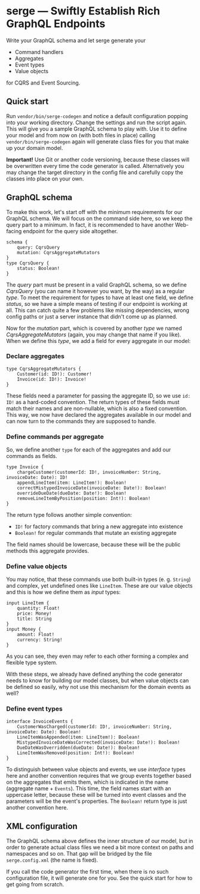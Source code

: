 # serge — Swiftly Establish Rich GraphQL Endpoints

Write your GraphQL schema and let serge generate your

- Command handlers
- Aggregates
- Event types
- Value objects

for CQRS and Event Sourcing.

## Quick start

Run `vendor/bin/serge-codegen` and notice a default configuration
popping into your working directory. Change the settings and run the
script again. This will give you a sample GraphQL schema to play with.
Use it to define your model and from now on (with both files in place)
calling `vendor/bin/serge-codegen` again will generate class files for
you that make up your domain model.

**Important!** Use Git or another code versioning, because these classes
will be overwritten every time the code generator is called.
Alternatively you may change the target directory in the config file and
carefully copy the classes into place on your own.

## GraphQL schema

To make this work, let's start off with the minimum requirements for our
GraphQL schema. We will focus on the command side here, so we keep the
query part to a minimum. In fact, it is recommended to have another
Web-facing endpoint for the query side altogether.

```
schema {
    query: CqrsQuery
    mutation: CqrsAggregateMutators
}
type CqrsQuery {
    status: Boolean!
}
```

The *query* part must be present in a valid GraphQL schema, so we define
*CqrsQuery* (you can name it however you want, by the way) as a regular
*type*. To meet the requirement for types to have at least one field, we
define *status*, so we have a simple means of testing if our endpoint is
working at all. This can catch quite a few problems like missing
dependencies, wrong config paths or just a server instance that didn't
come up as planned.

Now for the *mutation* part, which is covered by another *type* we named
*CqrsAggregateMutators* (again, you may change that name if you like).
When we define this *type*, we add a field for every aggregate in our
model:

### Declare aggregates

```
type CqrsAggregateMutators {
    Customer(id: ID!): Customer!
    Invoice(id: ID!): Invoice!
}
```

These fields need a parameter for passing the aggregate ID, so we use
`id: ID!` as a hard-coded convention. The return types of these fields
must match their names and are non-nullable, which is also a fixed
convention. This way, we now have declared the aggregates available in
our model and can now turn to the commands they are supposed to handle.

### Define commands per aggregate

So, we define another `type` for each of the aggregates and add our
commands as fields.

```
type Invoice {
    chargeCustomer(customerId: ID!, invoiceNumber: String, invoiceDate: Date): ID!
    appendLineItem(item: LineItem!): Boolean!
    correctMistypedInvoiceDate(invoiceDate: Date!): Boolean!
    overrideDueDate(dueDate: Date!): Boolean!
    removeLineItemByPosition(position: Int!): Boolean!
}
```

The return type follows another simple convention:
- `ID!` for factory commands that bring a new aggregate into existence
- `Boolean!` for regular commands that mutate an existing aggregate

The field names should be lowercase, because these will be the public
methods this aggregate provides.

### Define value objects

You may notice, that these commands use both built-in types (e. g.
`String`) and complex, yet undefined ones like `LineItem`. These are our
value objects and this is how we define them as *input* types:

```
input LineItem {
    quantity: Float!
    price: Money!
    title: String
}
input Money {
    amount: Float!
    currency: String!
}
```

As you can see, they even may refer to each other forming a complex and
flexible type system.

With these steps, we already have defined anything the code generator
needs to know for building our model classes, but when value objects can
be defined so easily, why not use this mechanism for the domain events
as well?

### Define event types

```
interface InvoiceEvents {
    CustomerWasCharged(customerId: ID!, invoiceNumber: String, invoiceDate: Date): Boolean!
    LineItemWasAppended(item: LineItem!): Boolean!
    MistypedInvoiceDateWasCorrected(invoiceDate: Date!): Boolean!
    DueDateWasOverridden(dueDate: Date!): Boolean!
    LineItemWasRemoved(position: Int!): Boolean!
}
```

To distinguish between value objects and events, we use *interface*
types here and another convention requires that we group events together
based on the aggregates that emits them, which is indicated in the name
(aggregate name + `Events`). This time, the field names start with an
uppercase letter, because these will be turned into event classes and
the parameters will be the event's properties. The `Boolean!` return
type is just another convention here.

## XML configuration

The GraphQL schema above defines the inner structure of our model, but
in order to generate actual class files we need a bit more context on
paths and namespaces and so on. That gap will be bridged by the file
`serge.config.xml` (the name is fixed).

If you call the code generator the first time, when there is no such
configuration file, it will generate one for you. See the quick start
for how to get going from scratch.
